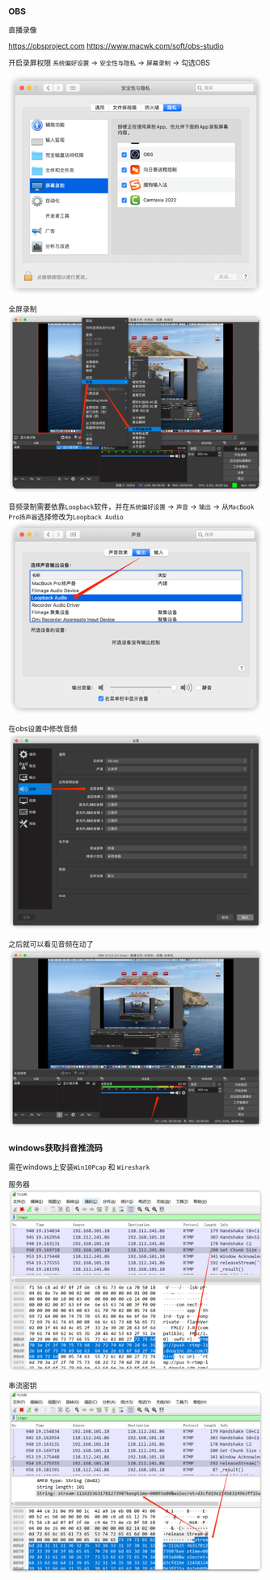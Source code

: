 ### OBS

直播录像

https://obsproject.com
https://www.macwk.com/soft/obs-studio

开启录屏权限
`系统偏好设置` -> `安全性与隐私` -> `屏幕录制` -> 勾选OBS

![mac-obs-screen-permission.png](images/mac-obs-screen-permission.png)

全屏录制
![mac-obs-screen.png](images/mac-obs-screen.png)

音频录制需要依靠`Loopback`软件，并在`系统偏好设置` -> `声音` -> `输出` -> 从`MacBook Pro扬声器`选择修改为`Loopback Audio`
![mac-voice-loopback.png](images/mac-voice-loopback.png)

在obs设置中修改音频
![obs-voice.png](images/obs-voice.png)

之后就可以看见音频在动了
![obs.png](images/obs-interface.png)

### windows获取抖音推流码

需在windows上安装`Win10Pcap` 和 `Wireshark`

服务器
![rtmpt.png](images/rtmpt-01.png)

串流密钥
![rtmpt.png](images/rtmpt-02.png)